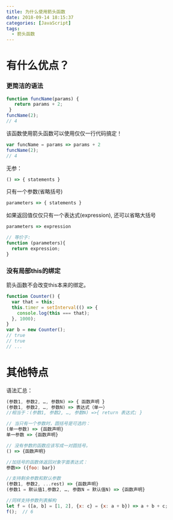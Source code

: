 ```yaml
---
title: 为什么使用箭头函数
date: 2018-09-14 18:15:37
categories: [JavaScript]
tags:
  - 箭头函数
---
```



# 有什么优点？
### 更简洁的语法

```js
function funcName(params) {
   return params + 2;
 }
funcName(2);
// 4
```
<!-- more -->
该函数使用箭头函数可以使用仅仅一行代码搞定！
```js
var funcName = params => params + 2
funcName(2);
// 4

```

无参：
```js
() => { statements }
```
只有一个参数(省略括号)
```js
parameters => { statements }
```
如果返回值仅仅只有一个表达式(expression), 还可以省略大括号
```js
parameters => expression

// 等价于:
function (parameters){
  return expression;
}
```
### 没有局部this的绑定
箭头函数不会改变this本来的绑定。

```js
function Counter() {
  var that = this;
  this.timer = setInterval(() => {
    console.log(this === that);
  }, 1000);
}
var b = new Counter();
// true
// true
// ...
```
# 其他特点
语法汇总：
```js
(参数1, 参数2, …, 参数N) => { 函数声明 }
(参数1, 参数2, …, 参数N) => 表达式（单一）
//相当于：(参数1, 参数2, …, 参数N) =>{ return 表达式; }

// 当只有一个参数时，圆括号是可选的：
(单一参数) => {函数声明}
单一参数 => {函数声明}

// 没有参数的函数应该写成一对圆括号。
() => {函数声明}

//加括号的函数体返回对象字面表达式：
参数=> ({foo: bar})

//支持剩余参数和默认参数
(参数1, 参数2, ...rest) => {函数声明}
(参数1 = 默认值1,参数2, …, 参数N = 默认值N) => {函数声明}

//同样支持参数列表解构
let f = ([a, b] = [1, 2], {x: c} = {x: a + b}) => a + b + c;
f();  // 6
```
